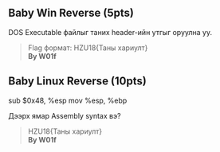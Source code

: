 ## Baby Win Reverse (5pts)

DOS Executable файлыг таних header-ийн утгыг оруулна уу.
> Flag формат: HZU18{Таны хариулт}  
> **By W01f**

## Baby Linux Reverse (10pts)

sub $0x48, %esp
mov %esp, %ebp

Дээрх ямар Assembly syntax вэ?
> HZU18{Таны хариулт}  
> **By W01f**
